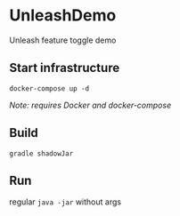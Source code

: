 # UnleashDemo
Unleash feature toggle demo

## Start infrastructure
```docker-compose up -d```

_Note: requires Docker and docker-compose_

## Build
```gradle shadowJar```

## Run
regular ```java -jar``` without args